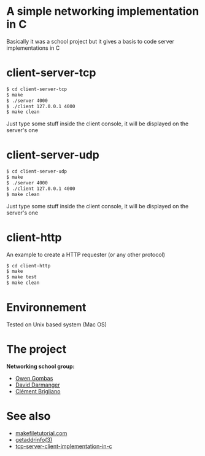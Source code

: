 # A simple networking implementation in C
Basically it was a school project but it gives a basis to code server implementations in C

# client-server-tcp
```bash
$ cd client-server-tcp
$ make
$ ./server 4000
$ ./client 127.0.0.1 4000
$ make clean
```  
Just type some stuff inside the client console, it will be displayed on the server's one

# client-server-udp
```bash
$ cd client-server-udp
$ make
$ ./server 4000
$ ./client 127.0.0.1 4000
$ make clean
```  
Just type some stuff inside the client console, it will be displayed on the server's one

# client-http
An example to create a HTTP requester (or any other protocol)
```bash
$ cd client-http
$ make
$ make test
$ make clean
```

# Environnement
Tested on Unix based system (Mac OS)

# The project
**Networking school group:**
- [Owen Gombas](https://github.com/OwenCalvin)
- [David Darmanger](https://github.com/darmangerd)
- [Clément Brigliano](https://github.com/clms0u)

# See also
- [makefiletutorial.com](https://makefiletutorial.com)
- [getaddrinfo(3)](https://man7.org/linux/man-pages/man3/getaddrinfo.3.html)
- [tcp-server-client-implementation-in-c](https://www.geeksforgeeks.org/tcp-server-client-implementation-in-c/)
